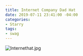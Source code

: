 ```yaml
---
title: Internet Company Dad Hat
date: 2019-07-11 23:41:00 -04:00
categories:
- Starry
tags:
- swag
---
```


![Internethat.jpg](/uploads/Internethat.jpg)